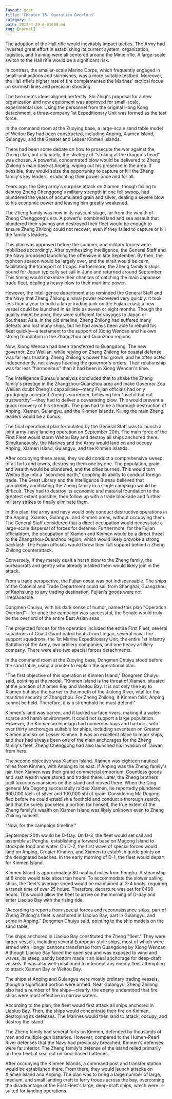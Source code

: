 ```yaml
---
layout: post
title: "Chapter 16: Operation Overlord"
category: 6
path: 2013-4-29-6-01600.md
tag: [normal]
---
```


The adoption of the Hall rifle would inevitably impact tactics. The Army had invested great effort in establishing its current system; organization, logistics, and training were all centered around the Minie rifle. A large-scale switch to the Hall rifle would be a significant risk.

In contrast, the smaller-scale Marine Corps, which frequently engaged in small-unit actions and skirmishes, was a more suitable testbed. Moreover, the Hall rifle's higher rate of fire complemented the Marines' tactical focus on skirmish lines and precision shooting.

The two men's ideas aligned perfectly. Shi Zhiqi's proposal for a new organization and new equipment was approved for small-scale, experimental use. Using the personnel from the original Hong Kong detachment, a three-company 1st Expeditionary Unit was formed as the test force.

In the command room at the Zuoying base, a large-scale sand table model of Weitou Bay had been constructed, including Anping, Xiamen Island, Gulangyu, and the Greater and Lesser Kinmen Islands.

There had been some debate on how to prosecute the war against the Zheng clan, but ultimately, the strategy of "striking at the dragon's head" was chosen. A powerful, concentrated blow would be delivered to Zheng Zhilong's main base at Anping, wiping out his presence in the area. If possible, they would seize the opportunity to capture or kill the Zheng family's key leaders, eradicating their power once and for all.

Years ago, the Qing army's surprise attack on Xiamen, though failing to destroy Zheng Chenggong's military strength in one fell swoop, had plundered the years of accumulated grain and silver, dealing a severe blow to his economic power and leaving him greatly weakened.

The Zheng family was now in its nascent stage, far from the wealth of Zheng Chenggong's era. A powerful combined land and sea assault that plundered their savings and destroyed their fleet would be enough to ensure Zheng Zhilong could not recover, even if they failed to capture or kill the family's leaders.

This plan was approved before the summer, and military forces were mobilized accordingly. After synthesizing intelligence, the General Staff and the Navy proposed launching the offensive in late September. By then, the typhoon season would be largely over, and the strait would be calm, facilitating the transport of troops. Furthermore, the Zheng family's ships bound for Japan typically set sail in June and returned around September. This timing would maximize their chances of catching the main Japanese trade fleet, dealing a heavy blow to their maritime power.

However, the intelligence department also reminded the General Staff and the Navy that Zheng Zhilong's naval power recovered very quickly. It took less than a year to build a large trading junk on the Fujian coast; a new vessel could be launched in as little as seven or eight months. Though the quality might be poor, they were sufficient for voyages to Japan or Southeast Asia. In the old timeline, Zheng Zhilong had suffered many defeats and lost many ships, but he had always been able to rebuild his fleet quickly—a testament to the support of Xiong Wencan and his own strong foundation in the Zhangzhou and Quanzhou regions.

Now, Xiong Wencan had been transferred to Guangdong. The new governor, Zou Weilian, while relying on Zheng Zhilong for coastal defense, was far less trusting. Zheng Zhilong's power had grown, and he often acted independently, not always heeding the governor's orders. Their relationship was far less "harmonious" than it had been in Xiong Wencan's time.

The Intelligence Bureau's analysis concluded that to shake the Zheng family's prestige in the Zhangzhou-Quanzhou area and make Governor Zou Weilian doubt Zheng's capabilities—many Fujian officials had only grudgingly accepted Zheng's surrender, believing him "useful but not trustworthy"—they had to deliver a devastating blow. This would prevent a quick recovery of his strength. The plan had to be a thorough destruction of Anping, Xiamen, Gulangyu, and the Kinmen Islands. Killing the main Zheng leaders would be a bonus.

The final operational plan formulated by the General Staff was to launch a joint army-navy landing operation on September 20th. The main force of the First Fleet would storm Weitou Bay and destroy all ships anchored there. Simultaneously, the Marines and the Army would land on and occupy Anping, Xiamen Island, Gulangyu, and the Kinmen Islands.

After occupying these areas, they would conduct a comprehensive sweep of all forts and towns, destroying them one by one. The population, grain, and wealth would be plundered, and the cities burned. This would turn Weitou Bay into a "scorched earth," crippling its ability to conduct foreign trade. The Great Library and the Intelligence Bureau believed that completely annihilating the Zheng family in a single campaign would be difficult. They had to destroy its economic and material foundation to the greatest extent possible, then follow up with a trade blockade and further military strikes to finally eliminate them.

In this plan, the army and navy would only conduct destructive operations in the Anping, Xiamen, Gulangyu, and Kinmen areas, without occupying them. The General Staff considered that a direct occupation would necessitate a large-scale dispersal of forces for defense. Furthermore, for the Fujian officialdom, the occupation of Xiamen and Kinmen would be a direct threat to the Zhangzhou-Quanzhou region, which would likely provoke a strong backlash. The Fujian officials would throw their full support behind a Zheng Zhilong counterattack.

Conversely, if they merely dealt a harsh blow to the Zheng family, the bureaucrats and gentry who already disliked them would likely join in the attack.

From a trade perspective, the Fujian coast was not indispensable. The ships of the Colonial and Trade Department could sail from Shanghai, Guangzhou, or Kaohsiung to any trading destination. Fujian's goods were not irreplaceable.

Dongmen Chuiyu, with his dark sense of humor, named this plan "Operation Overlord"—for once the campaign was successful, the Senate would truly be the overlord of the entire East Asian seas.

The projected forces for the operation included the entire First Fleet, several squadrons of Coast Guard patrol boats from Lingao, several naval fire support squadrons, the 1st Marine Expeditionary Unit, the entire 1st Infantry Battalion of the Army, two artillery companies, and one heavy artillery company. There were also two special forces detachments.

In the command room at the Zuoying base, Dongmen Chuiyu stood before the sand table, using a pointer to explain the operational plan.

"The first objective of this operation is Kinmen Island," Dongmen Chuiyu said, pointing at the model. "Kinmen Island is the throat of Xiamen, situated at the junction of Xiamen Bay and Weitou Bay. It is not only the key to Xiamen but also the barrier to the mouth of the Jiulong River, vital for the maritime security of Zhangzhou. For Zheng Zhilong, if Kinmen falls, Anping cannot be held. Therefore, it is a stronghold he must defend."

Kinmen's land was barren, and it lacked surface rivers, making it a water-scarce and harsh environment. It could not support a large population. However, the Kinmen archipelago had numerous bays and harbors, with over thirty anchorages suitable for ships, including seventeen on Greater Kinmen and six on Lesser Kinmen. It was an excellent place to moor ships, and thus had always been one of the main anchorages for the Zheng family's fleet. Zheng Chenggong had also launched his invasion of Taiwan from here.

The second objective was Xiamen Island. Xiamen was eighteen nautical miles from Kinmen, with Anping to its east. If Anping was the Zheng family's lair, then Xiamen was their grand commercial emporium. Countless goods and vast wealth were stored and traded there. Later, the Zheng brothers built luxurious mansions on the island and moved there. When the Qing general Ma Degong successfully raided Xiamen, he reportedly plundered 900,000 taels of silver and 100,000 shi of grain. Considering Ma Degong fled before he could establish a foothold and conduct a thorough search, and that he surely pocketed a portion for himself, the true extent of the Zheng family's wealth on Xiamen Island was likely unknown even to Zheng Zhilong himself.

"Now, for the campaign timeline."

September 20th would be D-Day. On D-3, the fleet would set sail and assemble at Penghu, establishing a forward base on Magong Island to stockpile food and water. On D-2, the first wave of special forces would land on Anping, Greater Kinmen, and Xiamen to establish guide points on the designated beaches. In the early morning of D-1, the fleet would depart for Kinmen Island.

Kinmen Island is approximately 80 nautical miles from Penghu. A steamship at 8 knots would take about ten hours. To accommodate the slower sailing ships, the fleet's average speed would be maintained at 3-4 knots, requiring a transit time of over 25 hours. Therefore, departure was set for 0400 hours. This would allow the fleet to arrive on the morning of D-day and enter Liaoluo Bay with the rising tide.

"According to reports from special forces and reconnaissance ships, part of Zheng Zhilong's fleet is anchored in Liaoluo Bay, part in Gulangyu, and some in Anping," Dongmen Chuiyu said, pointing to the ship models on the sand table.

The ships anchored in Liaoluo Bay constituted the Zheng "fleet." They were larger vessels, including several European-style ships, most of which were armed with Hongyi cannons transferred from Guangdong by Xiong Wencan. Although Liaoluo Bay faced the open sea and was exposed to wind and waves, its steep, sandy bottom made it an ideal anchorage for deep-draft vessels. It was also well-positioned to intercept any enemy fleet attempting to attack Xiamen Bay or Weitou Bay.

The ships at Anping and Gulangyu were mostly ordinary trading vessels, though a significant portion were armed. Near Gulangyu, Zheng Zhilong also had a number of fire ships—clearly, the enemy understood that fire ships were most effective in narrow waters.

According to the plan, the fleet would first attack all ships anchored in Liaoluo Bay. Then, the ships would concentrate their fire on Kinmen, destroying its defenses. The Marines would then land to attack, occupy, and destroy the island.

The Zheng family had several forts on Kinmen, defended by thousands of men and multiple gun batteries. However, compared to the Humen-Pearl River defenses that the Navy had previously breached, Kinmen's defenses were far inferior. The Zheng family's defense of the island relied primarily on their fleet at sea, not on land-based batteries.

After occupying the Kinmen Islands, a command post and transfer station would be established there. From there, they would launch attacks on Xiamen Island and Anping. The plan was to bring a large number of large, medium, and small landing craft to ferry troops across the bay, overcoming the disadvantage of the First Fleet's large, deep-draft ships, which were ill-suited for landing operations.